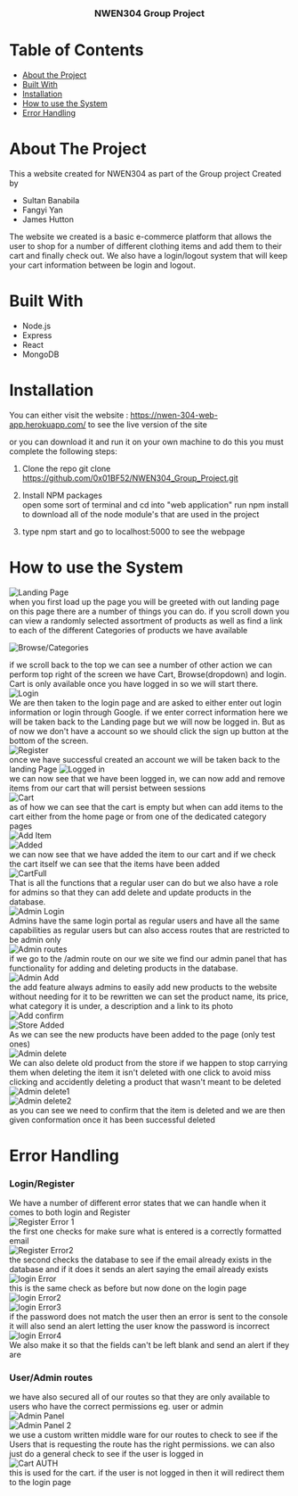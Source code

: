 
  <h3 align="center">NWEN304 Group Project</h3>



<!-- TABLE OF CONTENTS -->
# Table of Contents

* [About the Project](#about-the-project)
* [Built With](#built-with)
* [Installation](#installation)
* [How to use the System](#how-to-use-the-system)
* [Error Handling](#error-handling)




# About The Project
This a website created for NWEN304 as part of the Group project
Created by

* Sultan Banabila
* Fangyi Yan
* James Hutton

The website we created is a basic e-commerce platform that allows
the user to shop for a number of different clothing items and add them
to their cart and finally check out. We also have a login/logout system
that will keep your cart information between be login and logout.


# Built With

* Node.js
* Express
* React
* MongoDB


# Installation

You can either visit the website : https://nwen-304-web-app.herokuapp.com/ to see the live version of the site

or you can download it and run it on your own machine
to do this you must complete the following steps:

1. Clone the repo
git clone https://github.com/0x01BF52/NWEN304_Group_Project.git

2. Install NPM packages  
open some sort of terminal and cd into "web application"
run npm install to download all of the node module's that are used in the project

3. type npm start and go to localhost:5000 to see the webpage



# How to use the System
![Landing Page](https://github.com/0x01BF52/NWEN304_Group_Project/blob/master/Images/How%20To/Home.png)  
when you first load up the page you will be greeted with out landing page
on this page there are a number of things you can do.
if you scroll down you can view a randomly selected assortment of products
as well as find a link to each of the different Categories of products we have available    

![Browse/Categories](https://github.com/0x01BF52/NWEN304_Group_Project/blob/master/Images/How%20To/Home%20Browse.png)  

if we scroll back to the top we can see a number of other action we can perform
top right of the screen we have Cart, Browse(dropdown) and login.
Cart is only available once you have logged in so we will start there.  
![Login](https://github.com/0x01BF52/NWEN304_Group_Project/blob/master/Images/How%20To/Login%20(Small).png)  
We are then taken to the login page and are asked to either enter out login information
or login through Google. if we enter correct information here we will be taken back to the
Landing page but we will now be logged in. But as of now we don't have a account
so we should click the sign up button at the bottom of the screen.  
![Register](https://github.com/0x01BF52/NWEN304_Group_Project/blob/master/Images/How%20To/Register%20(Small).png)  
once we have successful created an account we will be taken back to the landing Page
![Logged in](https://github.com/0x01BF52/NWEN304_Group_Project/blob/master/Images/How%20To/Home%20Logged%20in.png)  
we can now see that we have been logged in, we can now add and remove items from our cart that will persist between sessions  
![Cart](https://github.com/0x01BF52/NWEN304_Group_Project/blob/master/Images/How%20To/EmptyCart%20(Small).png)  
as of how we can see that the cart is empty but when can add items to the cart either from the home page or
from one of the dedicated category pages  
![Add Item](https://github.com/0x01BF52/NWEN304_Group_Project/blob/master/Images/How%20To/Add%20Item.png)  
![Added](https://github.com/0x01BF52/NWEN304_Group_Project/blob/master/Images/How%20To/Added.png)  
we can now see that we have added the item to our cart and if we check the cart itself
we can see that the items have been added   
![CartFull](https://github.com/0x01BF52/NWEN304_Group_Project/blob/master/Images/How%20To/CartFull.png)  
That is all the functions that a regular user can do but we also have a role for
admins so that they can add delete and update products in the database.  
![Admin Login](https://github.com/0x01BF52/NWEN304_Group_Project/blob/master/Images/How%20To/Admin%20Login.png)  
Admins have the same login portal as regular users and have all the same capabilities as regular users
but can also access routes that are restricted to be admin only  
![Admin routes](https://github.com/0x01BF52/NWEN304_Group_Project/blob/master/Images/How%20To/Admin%20Panel%20(Small).png)  
if we go to the /admin route on our we site we find our admin panel that has functionality for
adding and deleting products in the database.  
![Admin Add](https://github.com/0x01BF52/NWEN304_Group_Project/blob/master/Images/How%20To/Add%20Product.png)  
the add feature always admins to easily add new products to the website without needing for it to be rewritten
we can set the product name, its price, what category it is under, a description and a link to its photo  
![Add confirm](https://github.com/0x01BF52/NWEN304_Group_Project/blob/master/Images/How%20To/add%20confrim.png)  
![Store Added](https://github.com/0x01BF52/NWEN304_Group_Project/blob/master/Images/How%20To/StoreAdd.png)  
As we can see the new products have been added to the page (only test ones)  
![Admin delete](https://github.com/0x01BF52/NWEN304_Group_Project/blob/master/Images/How%20To/Admin%20Panel%20(Small).png)  
We can also delete old product from the store if we happen to stop carrying them
when deleting the item it isn't deleted with one click to avoid miss clicking and accidently
deleting a product that wasn't meant to be deleted  
![Admin delete1](https://github.com/0x01BF52/NWEN304_Group_Project/blob/master/Images/How%20To/Delete%20Confirm.png)  
![Admin delete2](https://github.com/0x01BF52/NWEN304_Group_Project/blob/master/Images/How%20To/Delete%20Confirm2.png)  
as you can see we need to confirm that the item is deleted and we are then given conformation
once it has been successful deleted  


# Error Handling



### Login/Register

We have a number of different error states that we can handle
when it comes to both login and Register  
![Register Error 1](https://github.com/0x01BF52/NWEN304_Group_Project/blob/master/Images/Error%20Handling/register%201.png)  
the first one checks for make sure what is entered is a correctly formatted email  
![Register Error2](https://github.com/0x01BF52/NWEN304_Group_Project/blob/master/Images/Error%20Handling/register%202.png)  
the second checks the database to see if the email already exists in the database and if it does
it sends an alert saying the email already exists  
![login Error](https://github.com/0x01BF52/NWEN304_Group_Project/blob/master/Images/Error%20Handling/login%201.png)  
this is the same check as before but now done on the login page  
![login Error2](https://github.com/0x01BF52/NWEN304_Group_Project/blob/master/Images/Error%20Handling/login%202.png)  
![login Error3](https://github.com/0x01BF52/NWEN304_Group_Project/blob/master/Images/Error%20Handling/login3.png)  
if the password does not match the user then an error is sent to the console
it will also send an alert letting the user know the password is incorrect  
![login Error4](https://github.com/0x01BF52/NWEN304_Group_Project/blob/master/Images/Error%20Handling/login%203.png)  
We also make it so that the fields can't be left blank and send an alert if they are

### User/Admin routes
we have also secured all of our routes so that they are only available to
users who have the correct permissions eg. user or admin  
![Admin Panel](https://github.com/0x01BF52/NWEN304_Group_Project/blob/master/Images/Error%20Handling/Auth%20Check.png)  
![Admin Panel 2](https://github.com/0x01BF52/NWEN304_Group_Project/blob/master/Images/Error%20Handling/Auth%20Check%202.png)  
we use a custom written middle ware for our routes to check to see if the Users
that is requesting the route has the right permissions.
we can also just do a general check to see if the user is logged in  
![Cart AUTH](https://github.com/0x01BF52/NWEN304_Group_Project/blob/master/Images/Error%20Handling/Cart%20Auth.png)  
this is used for the cart. if the user is not logged in then it will redirect
them to the login page  
